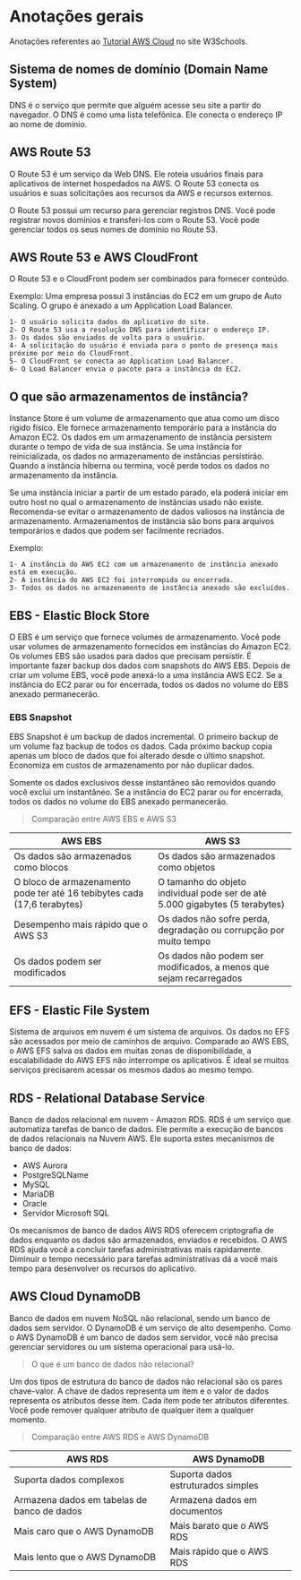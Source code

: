 # Anotações gerais

Anotações referentes ao [Tutorial AWS Cloud](https://my-learning.w3schools.com/tutorial/aws) no site W3Schools.

## Sistema de nomes de domínio (Domain Name System)

DNS é o serviço que permite que alguém acesse seu site a partir do navegador. O DNS é como uma lista telefônica. Ele conecta o endereço IP ao nome de domínio.

## AWS Route 53

O Route 53 é um serviço da Web DNS. Ele roteia usuários finais para aplicativos de internet hospedados na AWS. O Route 53 conecta os usuários e suas solicitações aos recursos da AWS e recursos externos.

O Route 53 possui um recurso para gerenciar registros DNS. Você pode registrar novos domínios e transferi-los com o Route 53. Você pode gerenciar todos os seus nomes de domínio no Route 53.

## AWS Route 53 e AWS CloudFront

O Route 53 e o CloudFront podem ser combinados para fornecer conteúdo. 

Exemplo: Uma empresa possui 3 instâncias do EC2 em um grupo de Auto Scaling. O grupo é anexado a um Application Load Balancer.

    1- O usuário solicita dados do aplicativo do site.
    2- O Route 53 usa a resolução DNS para identificar o endereço IP.
    3- Os dados são enviados de volta para o usuário.
    4- A solicitação do usuário é enviada para o ponto de presença mais próximo por meio do CloudFront.
    5- O CloudFront se conecta ao Application Load Balancer.
    6- O Load Balancer envia o pacote para a instância do EC2.

## O que são armazenamentos de instância?

Instance Store é um volume de armazenamento que atua como um disco rígido físico. Ele fornece armazenamento temporário para a instância do Amazon EC2. Os dados em um armazenamento de instância persistem durante o tempo de vida de sua instância. Se uma instância for reinicializada, os dados no armazenamento de instâncias persistirão. Quando a instância hiberna ou termina, você perde todos os dados no armazenamento da instância.

Se uma instância iniciar a partir de um estado parado, ela poderá iniciar em outro host no qual o armazenamento de instâncias usado não existe. Recomenda-se evitar o armazenamento de dados valiosos na instância de armazenamento. Armazenamentos de instância são bons para arquivos temporários e dados que podem ser facilmente recriados.

Exemplo:

    1- A instância do AWS EC2 com um armazenamento de instância anexado está em execução.
    2- A instância do AWS EC2 foi interrompida ou encerrada.
    3- Todos os dados no armazenamento de instância anexado são excluídos.

## EBS - Elastic Block Store

O EBS é um serviço que fornece volumes de armazenamento. Você pode usar volumes de armazenamento fornecidos em instâncias do Amazon EC2. Os volumes EBS são usados para dados que precisam persistir. É importante fazer backup dos dados com snapshots do AWS EBS. Depois de criar um volume EBS, você pode anexá-lo a uma instância AWS EC2. Se a instância do EC2 parar ou for encerrada, todos os dados no volume do EBS anexado permanecerão.

### EBS Snapshot

EBS Snapshot é um backup de dados incremental. O primeiro backup de um volume faz backup de todos os dados. Cada próximo backup copia apenas um bloco de dados que foi alterado desde o último snapshot. Economiza em custos de armazenamento por não duplicar dados.

Somente os dados exclusivos desse instantâneo são removidos quando você exclui um instantâneo. Se a instância do EC2 parar ou for encerrada, todos os dados no volume do EBS anexado permanecerão.

> Comparação entre AWS EBS e AWS S3

| AWS EBS                                                                       | AWS S3                                                                        |
| --                                                                            | --                                                                            |
| Os dados são armazenados como blocos                                          | Os dados são armazenados como objetos                                         |
| O bloco de armazenamento pode ter até 16 tebibytes cada (17,6 terabytes)      | O tamanho do objeto individual pode ser de até 5.000 gigabytes (5 terabytes)  |
| Desempenho mais rápido que o AWS S3                                           | Os dados não sofre perda, degradação ou corrupção por muito tempo             |
| Os dados podem ser modificados                                                | Os dados não podem ser modificados, a menos que sejam recarregados            |

## EFS - Elastic File System

Sistema de arquivos em nuvem é um sistema de arquivos. Os dados no EFS são acessados por meio de caminhos de arquivo. Comparado ao AWS EBS, o AWS EFS salva os dados em muitas zonas de disponibilidade, a escalabilidade do AWS EFS não interrompe os aplicativos. É ideal se muitos serviços precisarem acessar os mesmos dados ao mesmo tempo.

## RDS - Relational Database Service

Banco de dados relacional em nuvem - Amazon RDS. RDS é um serviço que automatiza tarefas de banco de dados. Ele permite a execução de bancos de dados relacionais na Nuvem AWS. Ele suporta estes mecanismos de banco de dados:

- AWS Aurora
- PostgreSQLName
- MySQL
- MariaDB
- Oracle
- Servidor Microsoft SQL

Os mecanismos de banco de dados AWS RDS oferecem criptografia de dados enquanto os dados são armazenados, enviados e recebidos. O AWS RDS ajuda você a concluir tarefas administrativas mais rapidamente. Diminuir o tempo necessário para tarefas administrativas dá a você mais tempo para desenvolver os recursos do aplicativo.

## AWS Cloud DynamoDB

Banco de dados em nuvem NoSQL não relacional, sendo um banco de dados sem servidor. O DynamoDB é um serviço de alto desempenho. Como o AWS DynamoDB é um banco de dados sem servidor, você não precisa gerenciar servidores ou um sistema operacional para usá-lo.

> O que é um banco de dados não relacional?

Um dos tipos de estrutura do banco de dados não relacional são os pares chave-valor. A chave de dados representa um item e o valor de dados representa os atributos desse item. Cada item pode ter atributos diferentes. Você pode remover qualquer atributo de qualquer item a qualquer momento.

> Comparação entre AWS RDS e AWS DynamoDB

| AWS RDS                                       | AWS DynamoDB                          |
| --                                            | --                                    |
| Suporta dados complexos                       | Suporta dados estruturados simples    |
| Armazena dados em tabelas de banco de dados   | Armazena dados em documentos          |
| Mais caro que o AWS DynamoDB                  | Mais barato que o AWS RDS             |
| Mais lento que o AWS DynamoDB                 | Mais rápido que o AWS RDS             |